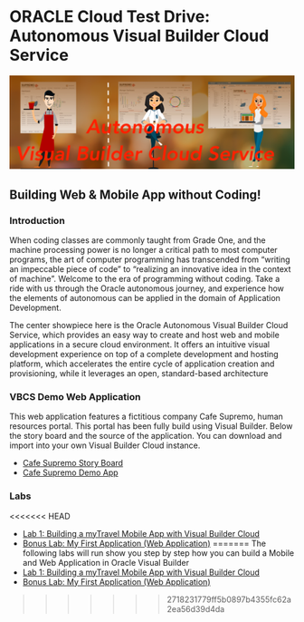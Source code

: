 # ORACLE Cloud Test Drive: Autonomous Visual Builder Cloud Service

![banner](resources/images/Banner.png)

## Building Web & Mobile App without Coding!

### Introduction
When coding classes are commonly taught from Grade One, and the machine processing power is no longer a critical path to most computer programs, the art of computer programming has transcended from “writing an impeccable piece of code” to “realizing an innovative idea in the context of machine”.  Welcome to the era of programming without coding. Take a ride with us through the Oracle autonomous journey, and experience how the elements of autonomous can be applied in the domain of Application Development.

The center showpiece here is the Oracle Autonomous Visual Builder Cloud Service, which provides an easy way to create and host web and mobile applications in a secure cloud environment. It offers an intuitive visual development experience on top of a complete development and hosting platform, which accelerates the entire cycle of application creation and provisioning, while it leverages an open, standard-based architecture  

### VBCS Demo Web Application
This web application features a fictitious company Cafe Supremo, human resources portal. This portal has been fully build using Visual Builder. Below the story board and the source of the application. You can download and import into your own Visual Builder Cloud instance.

+ [Cafe Supremo Story Board](resources/materials/Cafe-Supremo-VBCS-StoryBoard-Extension-v1.pdf)
+ [Cafe Supremo Demo App](CF-Demo-App.md)

### Labs
<<<<<<< HEAD
+ [Lab 1: Building a myTravel Mobile App with Visual Builder Cloud](MobileApp/MOB_PART_1.md)
+ [Bonus Lab: My First Application (Web Application)](WebApp/MyFirstApp.md)
=======
The following labs will run show you step by step how you can build a Mobile and Web Application in Oracle Visual Builder
+ [Lab 1: Building a myTravel Mobile App with Visual Builder Cloud](MOB_PART_1.md)
+ [Bonus Lab: My First Application (Web Application)](MyFirstApp.md)

>>>>>>> 2718231779ff5b0897b4355fc62a2ea56d39d4da
